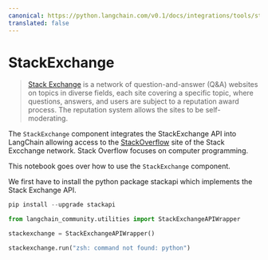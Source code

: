 ```yaml
---
canonical: https://python.langchain.com/v0.1/docs/integrations/tools/stackexchange
translated: false
---
```


# StackExchange

>[Stack Exchange](https://stackexchange.com/) is a network of question-and-answer (Q&A) websites on topics in diverse fields, each site covering a specific topic, where questions, answers, and users are subject to a reputation award process. The reputation system allows the sites to be self-moderating.

The ``StackExchange`` component integrates the StackExchange API into LangChain allowing access to the [StackOverflow](https://stackoverflow.com/) site of the Stack Excchange network. Stack Overflow focuses on computer programming.

This notebook goes over how to use the ``StackExchange`` component.

We first have to install the python package stackapi which implements the Stack Exchange API.

```python
pip install --upgrade stackapi
```

```python
from langchain_community.utilities import StackExchangeAPIWrapper

stackexchange = StackExchangeAPIWrapper()

stackexchange.run("zsh: command not found: python")
```